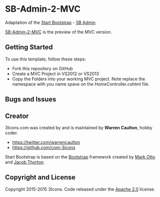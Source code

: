 # SB-Admin-2-MVC
Adaptation of the  [Start Bootstrap](http://startbootstrap.com/) - [SB Admin](http://startbootstrap.com/template-overviews/sb-admin/)


[SB-Admin-2-MVC](http://sbadmin2.azurewebsites.net/) is the preview of the MVC version.

## Getting Started

To use this template, follow these steps:
* Fork this repository on GitHub
* Create a MVC Project in VS2012 or VS2013
* Copy the Folders into your working MVC project. Note replace the namespace with you name spave on the HomeController.cshtml file.

## Bugs and Issues

## Creator

3Icons.com was created by and is maintained by **Warren Caulton**, hobby coder.

* https://twitter.com/warrencaulton
* https://github.com/com-3icons

Start Bootstrap is based on the [Bootstrap](http://getbootstrap.com/) framework created by [Mark Otto](https://twitter.com/mdo) and [Jacob Thorton](https://twitter.com/fat).

## Copyright and License

Copyright 2015-2015 3Icons. Code released under the [Apache 2.0](https://github.com/com-3icons/SB-Admin-2-MVC/blob/master/LICENSE) license.
